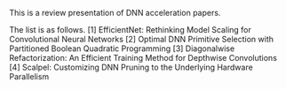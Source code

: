 This is a review presentation of DNN acceleration papers.

The list is as follows.
[1] EfficientNet: Rethinking Model Scaling for Convolutional Neural Networks
[2] Optimal DNN Primitive Selection with Partitioned Boolean Quadratic Programming
[3] Diagonalwise Refactorization: An Efficient Training Method for Depthwise Convolutions
[4] Scalpel: Customizing DNN Pruning to the Underlying Hardware Parallelism

